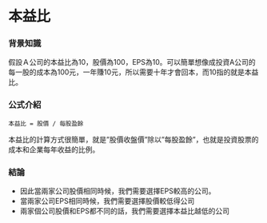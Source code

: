 # 本益比

### 背景知識

假設Ａ公司的本益比為10，股價為100，EPS為10。可以簡單想像成投資A公司的每一股的成本為100元，一年賺10元，所以需要十年才會回本，而10指的就是本益比。

### 公式介紹

```text
本益比 = 股價 / 每股盈餘
```

本益比的計算方式很簡單，就是”股價收盤價”除以”每股盈餘”，也就是投資股票的成本和企業每年收益的比例。

### 結論

* 因此當兩家公司股價相同時候，我們需要選擇EPS較高的公司。
* 當兩家公司EPS相同時候，我們需要選擇股價較低得公司
* 兩家個公司股價和EPS都不同的話，我們需要選擇本益比越低的公司


